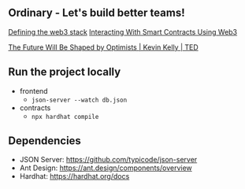 ## Ordinary - Let's build better teams!

[Defining the web3 stack](https://edgeandnode.com/blog/defining-the-web3-stack/)
[Interacting With Smart Contracts Using Web3](https://blog.openreplay.com/interacting-with-smart-contracts-using-web3/)

[The Future Will Be Shaped by Optimists | Kevin Kelly | TED](https://youtu.be/FrqBWQ-mVEc)


## Run the project locally
* frontend 
    * `json-server --watch db.json`
* contracts
    * `npx hardhat compile`

## Dependencies
* JSON Server: https://github.com/typicode/json-server
* Ant Design: https://ant.design/components/overview
* Hardhat: https://hardhat.org/docs